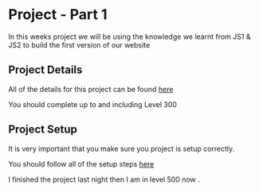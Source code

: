 # Project - Part 1

In this weeks project we will be using the knowledge we learnt from JS1 & JS2 to build the first version of our website

## Project Details

All of the details for this project can be found [here](https://github.com/CodeYourFuture/syllabus/tree/london/js-core-3/tv-show-dom-project)

You should complete up to and including Level 300

## Project Setup

It is very important that you make sure you project is setup correctly.

You should follow all of the setup steps [here](https://github.com/CodeYourFuture/syllabus/blob/london/js-core-3/tv-show-dom-project/getting-started.md)

I finished the project last night then I am in level 500 now .